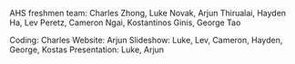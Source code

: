 AHS freshmen team: Charles Zhong, Luke Novak, Arjun Thirualai, Hayden Ha, Lev Peretz, Cameron Ngai, Kostantinos Ginis, George Tao


Coding: Charles
Website: Arjun
Slideshow: Luke, Lev, Cameron, Hayden, George, Kostas
Presentation: Luke, Arjun


